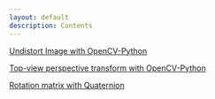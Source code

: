 ```yaml
---
layout: default
description: Contents
---
```


[Undistort Image with OpenCV-Python](./undistort.html)

[Top-view perspective transform with OpenCV-Python](./topview_transformation.html)

[Rotation matrix with Quaternion](./quaternion.html)
